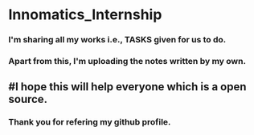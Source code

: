 # Innomatics_Internship
### I'm sharing all my works i.e., TASKS given for us to do.
### Apart from this, I'm uploading the notes written by my own.
## #I hope this will help everyone which is a open source.
### Thank you for refering my github profile. 
